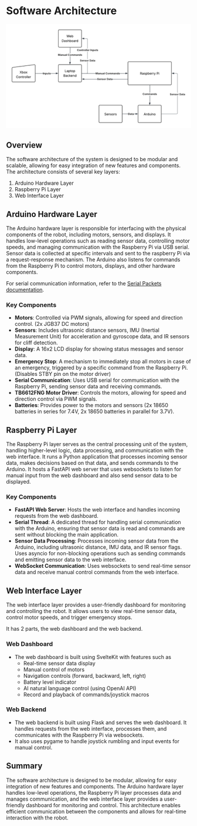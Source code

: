 # Software Architecture

![Software Architecture](/images/SoftwareArchitecture.png)

## Overview

The software architecture of the system is designed to be modular and scalable, allowing for easy integration of new features and components. The architecture consists of several key layers:

1. Arduino Hardware Layer
2. Raspberry Pi Layer
3. Web Interface Layer

## Arduino Hardware Layer

The Arduino hardware layer is responsible for interfacing with the physical components of the robot, including motors, sensors, and displays. It handles low-level operations such as reading sensor data, controlling motor speeds, and managing communication with the Raspberry Pi via USB serial.
Sensor data is collected at specific intervals and sent to the raspberry Pi via a request-response mechanism. The Arduino also listens for commands from the Raspberry Pi to control motors, displays, and other hardware components.

For serial communication information, refer to the [Serial Packets documentation](docs/SerialPackets.md).

### Key Components

- **Motors**: Controlled via PWM signals, allowing for speed and direction control. (2x JGB37 DC motors)
- **Sensors**: Includes ultrasonic distance sensors, IMU (Inertial Measurement Unit) for acceleration and gyroscope data, and IR sensors for cliff detection.
- **Display**: A 16x2 LCD display for showing status messages and sensor data.
- **Emergency Stop**: A mechanism to immediately stop all motors in case of an emergency, triggered by a specific command from the Raspberry Pi. (Disables STBY pin on the motor driver)
- **Serial Communication**: Uses USB serial for communication with the Raspberry Pi, sending sensor data and receiving commands.
- **TB6612FNG Motor Driver**: Controls the motors, allowing for speed and direction control via PWM signals.
- **Batteries**: Provides power to the motors and sensors (2x 18650 batteries in series for 7.4V, 2x 18650 batteries in parallel for 3.7V).

## Raspberry Pi Layer

The Raspberry Pi layer serves as the central processing unit of the system, handling higher-level logic, data processing, and communication with the web interface. It runs a Python application that processes incoming sensor data, makes decisions based on that data, and sends commands to the Arduino.
It hosts a FastAPI web server that uses websockets to listen for manual input from the web dashboard and also send sensor data to be displayed.

### Key Components
- **FastAPI Web Server**: Hosts the web interface and handles incoming requests from the web dashboard.
- **Serial Thread**: A dedicated thread for handling serial communication with the Arduino, ensuring that sensor data is read and commands are sent without blocking the main application.
- **Sensor Data Processing**: Processes incoming sensor data from the Arduino, including ultrasonic distance, IMU data, and IR sensor flags. Uses asyncio for non-blocking operations such as sending commands and emitting sensor data to the web interface.
- **WebSocket Communication**: Uses websockets to send real-time sensor data and receive manual control commands from the web interface.

## Web Interface Layer

The web interface layer provides a user-friendly dashboard for monitoring and controlling the robot. It allows users to view real-time sensor data, control motor speeds, and trigger emergency stops.

It has 2 parts, the web dashboard and the web backend. 

### Web Dashboard
- The web dashboard is built using SvelteKit with features such as 
  - Real-time sensor data display
  - Manual control of motors
  - Navigation controls (forward, backward, left, right)
  - Battery level indicator
  - AI natural language control (using OpenAI API)
  - Record and playback of commands/joystick macros

### Web Backend
- The web backend is built using Flask and serves the web dashboard. It handles requests from the web interface, processes them, and communicates with the Raspberry Pi via websockets.
- It also uses pygame to handle joystick rumbling and input events for manual control.

## Summary
The software architecture is designed to be modular, allowing for easy integration of new features and components. The Arduino hardware layer handles low-level operations, the Raspberry Pi layer processes data and manages communication, and the web interface layer provides a user-friendly dashboard for monitoring and control. This architecture enables efficient communication between the components and allows for real-time interaction with the robot.

